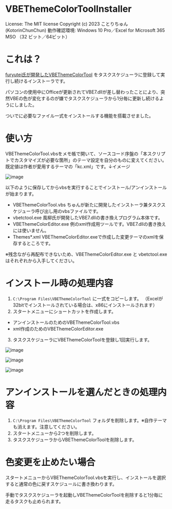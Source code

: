 # VBEThemeColorToolInstaller

License: The MIT license
Copyright (c) 2023 ことりちゅん(KotorinChunChun)
動作確認環境: Windows 10 Pro／Excel for Microsoft 365 MSO （32 ビット／64ビット）



# これは？

[furyutei氏が開発したVBEThemeColorTool](https://github.com/furyutei/VBEThemeColorTool) をタスクスケジューラに登録して実行し続けるインストーラです。

パソコンの使用中にOfficeが更新されてVBE7.dllが差し替わったことにより、突然VBEの色が変化するのが嫌でタスクスケジューラから1分毎に更新し続けるようにしました。

ついでに必要なファイル一式をインストールする機能を搭載させました。

# 使い方

VBEThemeColorTool.vbsをメモ帳で開いて、ソースコード序盤の「本スクリプトでカスタマイズが必要な箇所」のテーマ設定を自分のものに変えてください。
既定値は作者が愛用するテーマの「kc.xml」です。↓イメージ

![image](https://user-images.githubusercontent.com/55196383/227728255-9003d3fd-4399-4924-9576-91945c22e56a.png)

以下のように保存してからvbsを実行することでインストール/アンインストールが始まります。
- VBEThemeColorTool.vbs     ちゅんが新たに開発したインストーラ兼タスクスケジューラ呼び出し用のvbsファイルです。
- vbetctool.exe             風柳氏が開発したVBE7.dllの書き換えプログラム本体です。
- VBEThemeColorEditor.exe   例のxml作成用ツールです。VBE7.dllの書き換えには使いません。
- Themes\*.xml              VBEThemeColorEditor.exeで作成した変更テーマのxmlを保存するところです。

※残念ながら再配布できないため、VBEThemeColorEditor.exe と vbetctool.exe はそれぞれから入手してください。

# インストール時の処理内容

1. `C:\Program Files\VBEThemeColorTool` に一式をコピーします。
（Excelが32bitでインストールされている場合は、x86にインストールされます）
2. スタートメニューにショートカットを作成します。
- アンインストールのためのVBEThemeColorTool.vbs
- xml作成のためのVBEThemeColorEditor.exe
3. タスクスケジューラにVBEThemeColorToolを登録し1回実行します。

![image](https://user-images.githubusercontent.com/55196383/227728762-3f9fbed5-8587-44fd-b854-b80be1401f4b.png)

![image](https://user-images.githubusercontent.com/55196383/227728791-df3f947a-4bc7-47a8-b4a1-cccea1c7bf7d.png)

![image](https://user-images.githubusercontent.com/55196383/227728820-745daebb-4549-46e0-aa7a-46430df1be83.png)


# アンインストールを選んだときの処理内容

1. `C:\Program Files\VBEThemeColorTool` フォルダを削除します。※自作テーマも消えます。注意してください。
2. スタートメニューから2つを削除します。
3. タスクスケジューラからVBEThemeColorToolを削除します。

# 色変更を止めたい場合

スタートメニューからVBEThemeColorTool.vbsを実行し、インストールを選択すると通常の色に戻すスケジュールに書き換わります。

手動でタスクスケジューラを起動しVBEThemeColorToolを削除すると1分毎に走るタスクも止められます。


